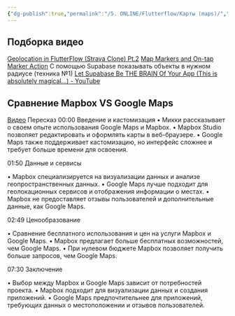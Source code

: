 ```yaml
---
{"dg-publish":true,"permalink":"/5. ONLINE/Flutterflow/Карты (maps)/","created":"2024-10-23T15:39:34.728-03:00","updated":"2024-12-03T17:24:05.897-03:00"}
---
```


## Подборка видео
[Geolocation in FlutterFlow (Strava Clone) Pt.2](https://www.youtube.com/watch?v=u-BmH37uBxc)
[Map Markers and On-tap Marker Action](https://www.youtube.com/watch?v=keNFHkgSCxI)
С помощью Supabase показывать объекты в нужном радиусе (техника №1)
[Let Supabase Be THE BRAIN Of Your App (This is absolutely magical…) - YouTube](https://www.youtube.com/watch?v=bi8VbPbBT4o)


## Сравнение Mapbox VS Google Maps
[Видео](https://www.youtube.com/watch?v=hHQOWdu2o8k)
Пересказ
00:00 Введение и кастомизация
• Микки рассказывает о своем опыте использования Google Maps и Mapbox.
• Mapbox Studio позволяет редактировать и оформлять карты в веб-браузере.
• Google Maps также поддерживает кастомизацию, но интерфейс сложнее и требует больше времени для освоения.

01:50 Данные и сервисы

• Mapbox специализируется на визуализации данных и анализе геопространственных данных.
• Google Maps лучше подходит для геолокационных сервисов и отображения информации о местах.
• Mapbox не предоставляет отзывы пользователей и дополнительные данные, как Google Maps.

02:49 Ценообразование

• Сравнение бесплатного использования и цен на услуги Mapbox и Google Maps.
• Mapbox предлагает больше бесплатных возможностей, чем Google Maps.
• При нулевом бюджете Mapbox позволяет получить больше запросов, чем Google Maps.

07:30 Заключение

• Выбор между Mapbox и Google Maps зависит от потребностей проекта.
• Mapbox подходит для визуализации данных и создания приложений.
• Google Maps предпочтительнее для приложений, требующих данных о местоположении и отзывов пользователей.

